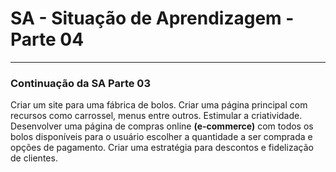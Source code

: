 <h1>SA - Situação de Aprendizagem - Parte 04</h1>
<hr>

<h3>Continuação da SA Parte 03</h3>

<p>Criar um site para uma fábrica de bolos. Criar uma página principal com recursos como carrossel, menus entre outros. Estimular a criatividade. Desenvolver uma página de compras online <b>(e-commerce)</b>
com todos os bolos disponíveis para o usuário escolher a quantidade a ser comprada e opções de pagamento. Criar uma estratégia para descontos e fidelização de clientes.</p>
